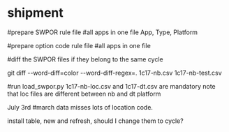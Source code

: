# shipment

#prepare SWPOR rule file
#all apps in one file
App, Type, Platform

#prepare option code rule file
#all apps in one file

#diff the SWPOR files if they belong to the same cycle

git diff --word-diff=color --word-diff-regex=. 1c17-nb.csv 1c17-nb-test.csv


#run load_swpor.py
1c17-nb-loc.csv and 1c17-dt.csv are mandatory
note that loc files are different between nb and dt platform





July 3rd
#march data misses lots of location code.

install table,  new and refresh,   should I change them to cycle?
